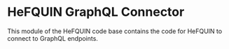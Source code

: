 # HeFQUIN GraphQL Connector
This module of the HeFQUIN code base contains the code for HeFQUIN to connect to GraphQL endpoints.
